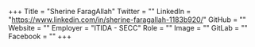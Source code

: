 +++
Title = "Sherine FaragAllah"
Twitter = ""
LinkedIn = "https://www.linkedin.com/in/sherine-faragallah-1183b920/"
GitHub = ""
Website = ""
Employer = "ITIDA - SECC"
Role = ""
Image = ""
GitLab = ""
Facebook = ""
+++
